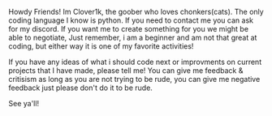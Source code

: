 Howdy Friends! Im Clover1k, the goober who loves chonkers(cats).
The only coding language I know is python.
If you need to contact me you can ask for my discord.
If you want me to create something for you we might be able to negotiate,
Just remember, i am a beginner and am not that great at coding,
but either way it is one of my favorite activities!

If you have any ideas of what i should code next or improvments
on current projects that I have made, please tell me!
You can give me feedback & critisism as long as you are
not trying to be rude, you can give me negative
feedback just please don't do it to be rude.

See ya'll!
